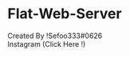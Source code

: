 # Flat-Web-Server
Created By !Sefoo333#0626
<br>
 <a style="text-decoration:none;" href="https://www.instagram.com/seif.ali223/">Instagram (Click Here !)</a>
